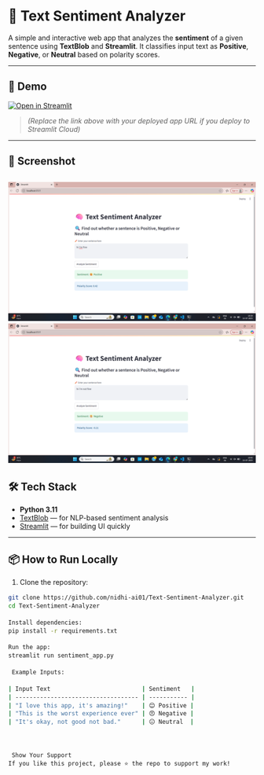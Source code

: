 # 🧠 Text Sentiment Analyzer

A simple and interactive web app that analyzes the **sentiment** of a given sentence using **TextBlob** and **Streamlit**. It classifies input text as **Positive**, **Negative**, or **Neutral** based on polarity scores.

---

## 🚀 Demo

[![Open in Streamlit](https://static.streamlit.io/badges/streamlit_badge_black_white.svg)](https://share.streamlit.io/your-username/Text-Sentiment-Analyzer/main/sentiment_app.py)

> *(Replace the link above with your deployed app URL if you deploy to Streamlit Cloud)*

---

## 📸 Screenshot

![App Screenshot1](Positive.png) 
![App Screenshot2](Negative.png) 
---

## 🛠️ Tech Stack

- **Python 3.11**
- [TextBlob](https://textblob.readthedocs.io/en/dev/) — for NLP-based sentiment analysis
- [Streamlit](https://streamlit.io/) — for building UI quickly

---

## 📦 How to Run Locally

1. Clone the repository:

```bash
git clone https://github.com/nidhi-ai01/Text-Sentiment-Analyzer.git
cd Text-Sentiment-Analyzer

Install dependencies:
pip install -r requirements.txt

Run the app:
streamlit run sentiment_app.py

 Example Inputs:

| Input Text                          | Sentiment   |
| ----------------------------------- | ----------- |
| "I love this app, it's amazing!"    | 😊 Positive |
| "This is the worst experience ever" | 😠 Negative |
| "It's okay, not good not bad."      | 😐 Neutral  |



 Show Your Support
If you like this project, please ⭐ the repo to support my work!


